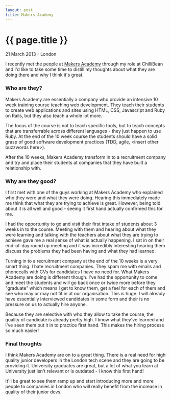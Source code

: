```yaml
---
layout: post
title: Makers Academy
---
```


{{ page.title }}
================

<p class="meta">21 March 2013 - London</p>

I recently met the people at [Makers Academy](http://www.makersacademy.com/) through my role at ChilliBean and I'd like to take some time to distill my thoughts about what they are doing there and why I think it's great.

### Who are they?

Makers Academy are essentially a company who provide an intensive 10 week training course teaching web development. They teach their students to create web applications and sites using HTML, CSS, Javascript and Ruby on Rails, but they also teach a whole lot more.

The focus of the course is not to teach specific tools, but to teach concepts that are transferrable across different languages - they just happen to use Ruby. At the end of the 10 week course the students should have a solid grasp of good software development practices (TDD, agile, &lt;insert other buzzwords here&gt;).

After the 10 weeks, Makers Academy transform in to a recruitment company and try and place their students at companies that they have built a relationship with.

### Why are they good?

I first met with one of the guys working at Makers Academy who explained who they were and what they were doing. Hearing this immediately made me think that what they are trying to achieve is great. However, being told about it is all well and good - seeing it first hand actually confirmed this for me.

I had the opportunity to go and visit their first intake of students about 3 weeks in to the course. Meeting with them and hearing about what they were learning and talking with the teachers about what they are trying to achieve gave me a real sense of what is actually happening. I sat in on their end-of-day round up meeting and it was incredibly interesting hearing them discuss the problems they had been having and what they had learned.

Turning in to a recruitment company at the end of the 10 weeks is a very smart thing. I hate recruitment companies. They spam me with emails and phonecalls with CVs for candidates I have no need for. What Makers Academy are doing is different though. I've had the opportunity to come and meet the students and will go back once or twice more before they "graduate" which means I get to know them, get a feel for each of them and see who may or may not fit in at our organisation. This is huge. I will already have essentially interviewed candidates in some form and their is no pressure on us to actually hire anyone.

Because they are selective with who they allow to take the course, the quality of candidate is already pretty high. I know what they've learned and I've seen them put it in to practice first hand. This makes the hiring process so much easier!

### Final thoughts

I think Makers Academy are on to a great thing. There is a real need for high quality junior developers in the London tech scene and they are going to be providing it. University graduates are great, but a lot of what you learn at University just isn't relevant or is outdated - I know this first hand!

It'll be great to see them ramp up and start introducing more and more people to companies in London who will really benefit from the increase in quality of their junior devs.
